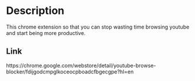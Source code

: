 <h1>Description</h1>
This chrome extension so that you can stop wasting time browsing youtube and start being more productive.
<br/>
<h2>Link</h2> 
https://chrome.google.com/webstore/detail/youtube-browse-blocker/fdijgodcmpglkoceocpboadcfbgecgpe?hl=en

